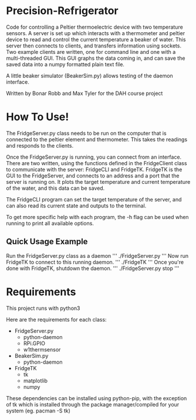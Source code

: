 # Precision-Refrigerator
Code for controlling a Peltier thermoelectric device with two temperature sensors. A server is set up which interacts with a thermometer and peltier device to read and control the current temperature a beaker of water. This server then connects to clients, and transfers information using sockets. Two example clients are written, one for command line and one with a multi-threaded GUI. This GUI graphs the data coming in, and can save the saved data into a numpy formatted plain text file.

A little beaker simulator (BeakerSim.py) allows testing of the daemon interface.

Written by Bonar Robb and Max Tyler for the DAH course project

# How To Use!
The FridgeServer.py class needs to be run on the computer that is connected to the peltier element and thermometer. This takes the readings and responds to the clients. 

Once the FridgeServer.py is running, you can connect from an interface. There are two written, using the functions defined in the FridgeClient class to communicate with the server: FridgeCLI and FridgeTK.
FridgeTK is the GUI to the FridgeServer, and connects to an address and a port that the server is running on. 
It plots the target temperature and current temperature of the water, and this data can be saved. 

The FridgeCLI program can set the target temperature of the server, and can also read its current state and outputs to the terminal. 

To get more specific help with each program, the -h flag can be used when running to print all available options. 

## Quick Usage Example
Run the FridgeServer.py class as a daemon
'''
./FridgeServer.py
'''
Now run FridgeTK to connect to this running daemon.
'''
./FridgeTK
'''
Once you're done with FridgeTK, shutdown the daemon.
'''
./FridgeServer.py stop
'''

# Requirements
This project runs with python3

Here are the requirements for each class:
- FridgeServer.py
  - python-daemon
  - RPi.GPIO
  - w1thermsensor
- BeakerSim.py
  - python-daemon
- FridgeTK
  - tk
  - matplotlib
  - numpy
  
These dependencies can be installed using python-pip, with the exception of tk which is installed through the package manager/compiled for your system (eg. pacman -S tk)
